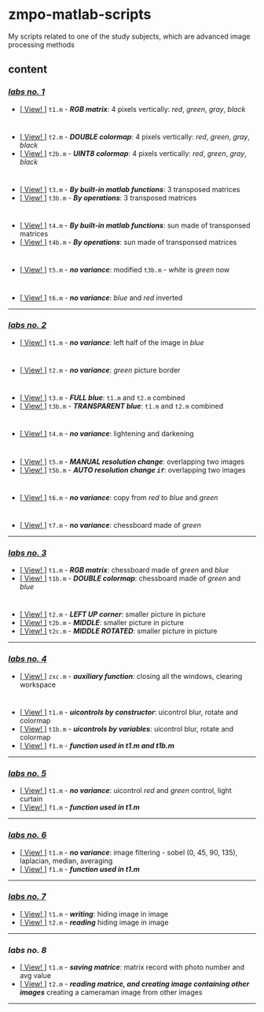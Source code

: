 # zmpo-matlab-scripts

My scripts related to one of the study subjects, which are advanced image processing methods

## content

### [_labs no. 1_](1)

- [\[ View! \]](1/t1.m) `t1.m` - _**RGB matrix**_: 4 pixels vertically: _red_, _green_, _gray_, _black_

#

- [\[ View! \]](1/t2.m) `t2.m` - _**DOUBLE colormap**_: 4 pixels vertically: _red_, _green_, _gray_, _black_
- [\[ View! \]](1/t2b.m) `t2b.m` - _**UINT8 colormap**_: 4 pixels vertically: _red_, _green_, _gray_, _black_

#

- [\[ View! \]](1/t3.m) `t3.m` - _**By built-in matlab functions**_: 3 transposed matrices
- [\[ View! \]](1/t3b.m) `t3b.m` - _**By operations**_: 3 transposed matrices

#

- [\[ View! \]](1/t4.m) `t4.m` - _**By built-in matlab functions**_: sun made of transponsed matrices
- [\[ View! \]](1/t4b.m) `t4b.m` - _**By operations**_: sun made of transponsed matrices

#

- [\[ View! \]](1/t5.m) `t5.m` - _**no variance**_: modified `t3b.m` - _white_ is _green_ now

#

- [\[ View! \]](1/t6.m) `t6.m` - _**no variance**_: _blue_ and _red_ inverted

***

### [_labs no. 2_](2)

- [\[ View! \]](2/t1.m) `t1.m` - _**no variance**_: left half of the image in _blue_

#

- [\[ View! \]](2/t2.m) `t2.m` - _**no variance**_: _green_ picture border

#

- [\[ View! \]](2/t3.m) `t3.m` - _**FULL blue**_: `t1.m` and `t2.m` combined
- [\[ View! \]](2/t3b.m) `t3b.m` - _**TRANSPARENT blue**_: `t1.m` and `t2.m` combined

#

- [\[ View! \]](2/t4.m) `t4.m` - _**no variance**_: lightening and darkening

#

- [\[ View! \]](2/t5.m) `t5.m` - _**MANUAL resolution change**_: overlapping two images
- [\[ View! \]](2/t5b.m) `t5b.m` - _**AUTO resolution change `if`**_: overlapping two images

#

- [\[ View! \]](2/t6.m) `t6.m` - _**no variance**_: copy from _red_ to _blue_ and _green_

#

- [\[ View! \]](2/t7.m) `t7.m` - _**no variance**_: chessboard made of _green_

***

### [_labs no. 3_](3)

- [\[ View! \]](3/t1.m) `t1.m` - _**RGB matrix**_: chessboard made of _green_ and _blue_
- [\[ View! \]](3/t1b.m) `t1b.m` - _**DOUBLE colormap**_: chessboard made of _green_ and _blue_

#

- [\[ View! \]](3/t2.m) `t2.m` - _**LEFT UP corner**_: smaller picture in picture
- [\[ View! \]](3/t2b.m) `t2b.m` - _**MIDDLE**_: smaller picture in picture
- [\[ View! \]](3/t2c.m) `t2c.m` - _**MIDDLE ROTATED**_: smaller picture in picture

***

### [_labs no. 4_](4)

- [\[ View! \]](4/zxc.m) `zxc.m` - _**auxiliary function**_: closing all the windows, clearing workspace

#

- [\[ View! \]](4/t1.m) `t1.m` - _**uicontrols by constructor**_: uicontrol blur, rotate and colormap
- [\[ View! \]](4/t1b.m) `t1b.m` - _**uicontrols by variables**_: uicontrol blur, rotate and colormap
- [\[ View! \]](4/f1.m) `f1.m` - _**function used in t1.m and t1b.m**_

***

### [_labs no. 5_](5)

- [\[ View! \]](5/t1.m) `t1.m` - _**no variance**_: uicontrol _red_ and _green_ control, light curtain
- [\[ View! \]](5/f1.m) `f1.m` - _**function used in t1.m**_

***

### [_labs no. 6_](6)

- [\[ View! \]](6/t1.m) `t1.m` - _**no variance**_: image filtering - sobel (0, 45, 90, 135), laplacian, median,
  averaging
- [\[ View! \]](6/f1.m) `f1.m` - _**function used in t1.m**_

***

### [_labs no. 7_](7)

- [\[ View! \]](7/t1.m) `t1.m` - _**writing**_: hiding image in image
- [\[ View! \]](7/t2.m) `t2.m` - _**reading**_ hiding image in image

***

### _labs no. 8_

- [\[ View! \]](t1.m) `t1.m` - _**saving matrice**_:  matrix record with photo number and avg value
- [\[ View! \]](t2.m) `t2.m` - _**reading matrice, and creating image containing other images**_ creating a cameraman
  image from other images

***










